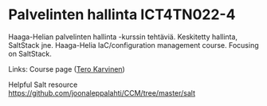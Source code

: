 # Palvelinten hallinta ICT4TN022-4

Haaga-Helian palvelinten hallinta -kurssin tehtäviä. Keskitetty hallinta, SaltStack jne.
Haaga-Helia IaC/configuration management course. Focusing on SaltStack.

Links:
Course page ([Tero Karvinen](http://terokarvinen.com/2018/aikataulu-%e2%80%93-palvelinten-hallinta-ict4tn022-4-ti-5-ke-5-loppukevat-2018-5p))

Helpful Salt resource https://github.com/joonaleppalahti/CCM/tree/master/salt
